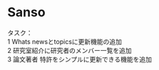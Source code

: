 # Sanso

タスク：<br>
1 Whats newsとtopicsに更新機能の追加<br>
2 研究室紹介に研究者のメンバー一覧を追加<br>
3 論文著者 特許をシンプルに更新できる機能を追加<br>
